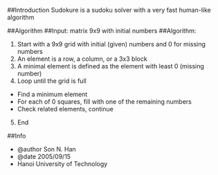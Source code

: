 ##Introduction
Sudokure is a sudoku solver with a very fast human-like algorithm

##Algorithm
##Input: matrix 9x9 with initial numbers
##Algorithm:
1. Start with a 9x9 grid with initial (given) numbers and 0 for missing numbers
2. An element is a row, a column, or a 3x3 block
3. A minimal element is defined as the element with least 0 (missing number)
4. Loop until the grid is full
* Find a minimum element
* For each of 0 squares, fill with one of the remaining numbers
* Check related elements, continue
5. End

##Info
* @author	Son N. Han
* @date	2005/09/15
* Hanoi University of Technology
